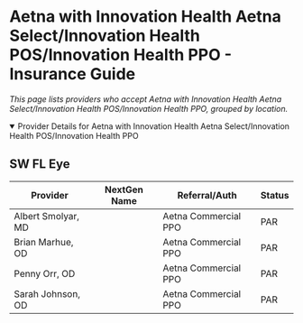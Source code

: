 # Aetna with Innovation Health Aetna Select/Innovation Health POS/Innovation Health PPO - Insurance Guide

*This page lists providers who accept Aetna with Innovation Health Aetna Select/Innovation Health POS/Innovation Health PPO, grouped by location.*

<details open><summary>Provider Details for Aetna with Innovation Health Aetna Select/Innovation Health POS/Innovation Health PPO</summary>

## SW FL Eye

| Provider | NextGen Name | Referral/Auth | Status |
|----------|-------------|--------------|--------|
| Albert Smolyar, MD |  | Aetna Commercial PPO | PAR |
| Brian Marhue, OD |  | Aetna Commercial PPO | PAR |
| Penny Orr, OD |  | Aetna Commercial PPO | PAR |
| Sarah Johnson, OD |  | Aetna Commercial PPO | PAR |

</details>

